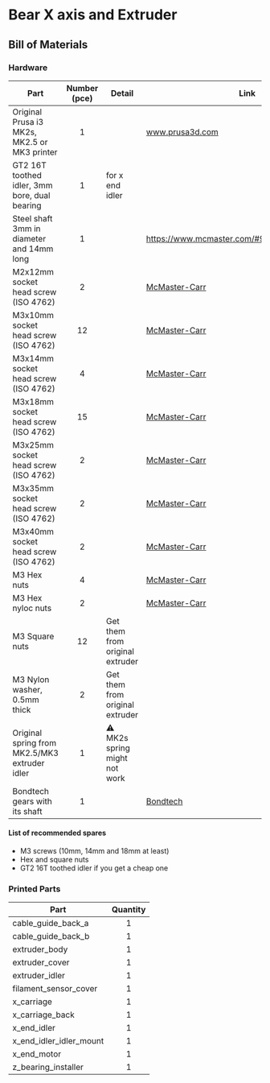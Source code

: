 # Bear X axis and Extruder

## Bill of Materials

### Hardware

| Part     | Number<br>(pce) | Detail | Link |
|----------|:------------:|--------|------|
| Original Prusa i3 MK2s, MK2.5 or MK3 printer | 1 | | www.prusa3d.com |
| GT2 16T toothed idler, 3mm bore, dual bearing | 1 | for x end idler | |
| Steel shaft 3mm in diameter and 14mm long | 1 | | https://www.mcmaster.com/#93600a364/=1dbmkt6 |
| M2x12mm socket head screw (ISO 4762) | 2 | | [McMaster-Carr](https://www.mcmaster.com/#91292a834/=1cok8m8) |
| M3x10mm socket head screw (ISO 4762) | 12 | | [McMaster-Carr](https://www.mcmaster.com/#91292a113/=1coixe5) |
| M3x14mm socket head screw (ISO 4762) | 4 | | [McMaster-Carr](https://www.mcmaster.com/#91292a027/=1coixl3) |
| M3x18mm socket head screw (ISO 4762) | 15 | | [McMaster-Carr](https://www.mcmaster.com/#91292a029/=1coixwt) |
| M3x25mm socket head screw (ISO 4762) | 2 | | [McMaster-Carr](https://www.mcmaster.com/#91292a020/=1cok8ux) |
| M3x35mm socket head screw (ISO 4762) | 2 | | [McMaster-Carr](https://www.mcmaster.com/#91292a033/=1coj8ei) |
| M3x40mm socket head screw (ISO 4762) | 2 | | [McMaster-Carr](https://www.mcmaster.com/#91292a024/=1coj8pe) |
| M3 Hex nuts | 4 | | [McMaster-Carr](https://www.mcmaster.com/#91828a211/=1cojadu) | 
| M3 Hex nyloc nuts | 2 | | [McMaster-Carr](https://www.mcmaster.com/#93625a100/=1d2yh4u) | 
| M3 Square nuts | 12 | Get them from original extruder | | 
| M3 Nylon washer, 0.5mm thick | 2 | Get them from original extruder | | 
| Original spring from MK2.5/MK3 extruder idler | 1 | :warning: MK2s spring might not work | |
| Bondtech gears with its shaft | 1 | | [Bondtech](http://shop.bondtech.se/en/drivegears/drivegear-kit-175-direct.html) |


#### List of recommended spares
* M3 screws (10mm, 14mm and 18mm at least)
* Hex and square nuts
* GT2 16T toothed idler if you get a cheap one


### Printed Parts

| Part     | Quantity |
|----------|:------:|
| cable_guide_back_a      | 1 |
| cable_guide_back_b      | 1 |
| extruder_body           | 1 |
| extruder_cover          | 1 |
| extruder_idler          | 1 |
| filament_sensor_cover   | 1 |
| x_carriage              | 1 |
| x_carriage_back         | 1 |
| x_end_idler             | 1 |
| x_end_idler_idler_mount | 1 |
| x_end_motor             | 1 |
| z_bearing_installer     | 1 |
